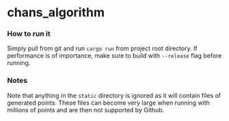# chans_algorithm

### How to run it
Simply pull from git and run `cargo run` from project root directory. If performance is of importance, make sure to build with  `--release` flag before running.

### Notes
Note that anything in the `static` directory is ignored as it will contain files of generated points. These files can become very large when running with millions of points and are then not supported by Github.
